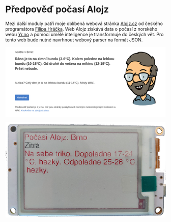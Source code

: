 # Předpověď počasí Alojz

Mezi další moduly patří moje oblíbená webová stránka [Alojz.cz](https://alojz.cz/brno) od českého programátora [Filipa Hráčka](https://filiph.net/). Web Alojz získává data o počasí z norského webu [Yr.no](https://www.yr.no/) a pomocí umělé inteligence je transformuje do českých vět. Pro tento web bude nutné navrhnout webový parser na formát JSON.

![](../media/aplikace/alojz.png)

![](../media/panel/appAlojz.png)